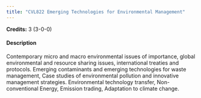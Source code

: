 ```yaml
---
title: "CVL822 Emerging Technologies for Environmental Management"
---
```

**Credits:** 3 (3-0-0)

#### Description
Contemporary micro and macro environmental issues of importance, global environmental and resource sharing issues, international treaties and protocols. Emerging contaminants and emerging technologies for waste management, Case studies of environmental pollution and innovative management strategies. Environmental technology transfer, Non-conventional Energy, Emission trading, Adaptation to climate change.